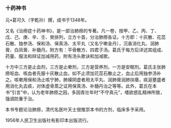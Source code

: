 ### 十药神书

元•葛可久（字乾孙）撰，成书于1348年。

又名《治痨症十药神书》，是一部治肺痨的专著。凡一卷，按甲、乙、丙、丁、戊、己、庚、辛、壬、癸排列，立方十首，分治肺痨各证。十方即：十灰散、花蕊石散、独参汤、保和汤、保真汤、太平丸（又名宁嗽金丹），沉香消化丸、润肺膏、白凤膏、补髓丹。附方有：平骨散方、四君子汤。葛氏于每方后详述其组成、药量、服法和辩证加减用药，附有汤头歌诀和加减歌。

十方中三方是止血剂，三方是止嗽剂，三方是营养剂，一方是安眠剂。葛氏主张肺痨呕血、咳血者先服十灰散止血，如不止须加花蕊石散止之，血止后用独参汤补之。咳嗽用保和汤止咳宁肺，肺燥阴虚者用太平丸、润肺膏润肺扶痿，痰涎壅盛者用消化丸去痰，对体虚骨蒸之证用保真汤、补髓丹治之等等。此外，葛氏在本书“引言”中，认为老年肺痨之因，多因青壮年时“不守真元”，嗜欲惑乱精神所致，强调防重于治。

本书专题论治肺痨，清代名医叶天士很推崇本书的方剂，临床多予采用。

1956年人民卫生出版社有影印本出版流行。
